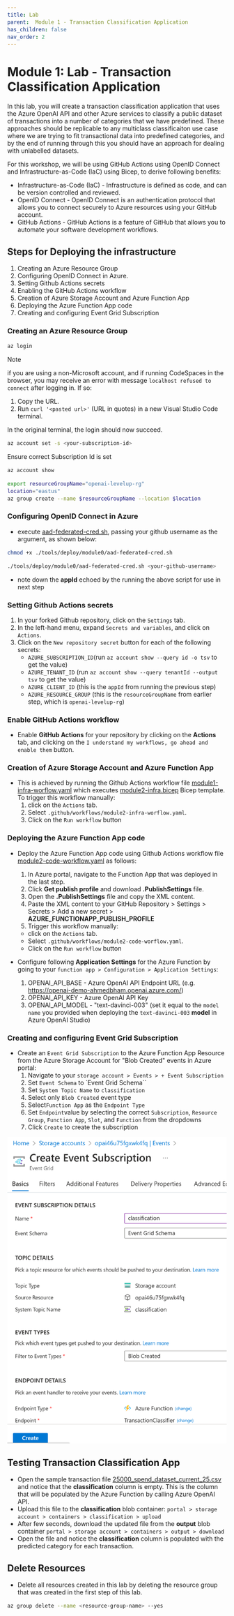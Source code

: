 ```yaml
---
title: Lab
parent:  Module 1 - Transaction Classification Application
has_children: false
nav_order: 2
---
```


# Module 1: Lab - Transaction Classification Application

In this lab, you will create a transaction classification application that uses the Azure OpenAI API and other Azure services to classify a public dataset of transactions into a number of categories that we have predefined. These approaches should be replicable to any multiclass classificaiton use case where we are trying to fit transactional data into predefined categories, and by the end of running through this you should have an approach for dealing with unlabelled datasets.

For this workshop, we will be using GitHub Actions using OpenID Connect and Infrastructure-as-Code (IaC) using Bicep, to derive following benefits:

* Infrastructure-as-Code (IaC) - Infrastructure is defined as code, and can be version controlled and reviewed.
* OpenID Connect - OpenID Connect is an authentication protocol that allows you to connect securely to Azure resources using your GitHub account.
* GitHub Actions - GitHub Actions is a feature of GitHub that allows you to automate your software development workflows.

## Steps for Deploying the infrastructure

1. Creating an Azure Resource Group
1. Configuring OpenID Connect in Azure.
1. Setting Github Actions secrets
1. Enabling the GitHub Actions workflow
1. Creation of Azure Storage Account and Azure Function App
1. Deploying the Azure Function App code
1. Creating and configuring Event Grid Subscription

### Creating an Azure Resource Group

```bash
az login
```

   > [!NOTE]
   > if you are using a non-Microsoft account, and if running CodeSpaces in the browser, you may receive an error with message `localhost refused to connect` after logging in. If so:
   > 
   > 1. Copy the URL.
   > 1. Run `curl '<pasted url>'` (URL in quotes) in a new Visual Studio Code terminal.
   > 
   > In the original terminal, the login should now succeed.

```bash
az account set -s <your-subscription-id>
```

Ensure correct Subscription Id is set

```bash
az account show
```

```bash
export resourceGroupName="openai-levelup-rg"
location="eastus"
az group create --name $resourceGroupName --location $location
```

### Configuring OpenID Connect in Azure

* execute [aad-federated-cred.sh](../../../tools/deploy/module0/aad-federated-cred.sh), passing your github username as the argument, as shown below:

```bash
chmod +x ./tools/deploy/module0/aad-federated-cred.sh
```

```bash
./tools/deploy/module0/aad-federated-cred.sh <your-github-username>
```

* note down the **appId** echoed by the running the above script for use in next step

### Setting Github Actions secrets

1. In your forked Github repository, click on the `Settings` tab.
2. In the left-hand menu, expand `Secrets and variables`, and click on `Actions`.
3. Click on the `New repository secret` button for each of the following secrets:
   * `AZURE_SUBSCRIPTION_ID`(run `az account show --query id -o tsv` to get the value)
   * `AZURE_TENANT_ID` (run `az account show --query tenantId --output tsv` to get the value)
   * `AZURE_CLIENT_ID` (this is the `appId` from running the previous step)
   * `AZURE_RESOURCE_GROUP` (this is the `resourceGroupName` from earlier step, which is `openai-levelup-rg`)

### Enable GitHub Actions workflow

* Enable **GitHub Actions** for your repository by clicking on the **Actions** tab, and clicking on the `I understand my workflows, go ahead and enable them` button.

### Creation of Azure Storage Account and Azure Function App

  * This is achieved by running the Github Actions workflow file [module1-infra-worflow.yaml](../../../.github/workflows/module1-infra-workflow.yaml) which executes [module2-infra.bicep](../../../tools/deploy/Module1/infra/module1-infra.bicep) Bicep template. To trigger this workflow manually:
    1. click on the `Actions` tab.
    2. Select `.github/workflows/module2-infra-worflow.yaml`.
    3. Click on the `Run workflow` button

### Deploying the Azure Function App code

* Deploy the Azure Function App code using Github Actions workflow file [module2-code-workflow.yaml](../../../.github/workflows/module1-code-workflow.yaml) as follows:
  1. In Azure portal, navigate to the Function App that was deployed in the last step.
  2. Click **Get publish profile** and download **.PublishSettings** file.
  3. Open the **.PublishSettings** file and copy the XML content.
  4. Paste the XML content to your GitHub Repository > Settings > Secrets > Add a new secret > **AZURE_FUNCTIONAPP_PUBLISH_PROFILE**
  5. Trigger this workflow manually:
    * click on the `Actions` tab.
    * Select `.github/workflows/module2-code-worflow.yaml`.
    * Click on the `Run workflow` button

* Configure following **Application Settings** for the Azure Function by going to your `function app > Configuration > Application Settings`:
  1. OPENAI_API_BASE - Azure OpenAI API Endpoint URL (e.g. https://openai-demo-ahmedbham.openai.azure.com/)
  2. OPENAI_API_KEY - Azure OpenAI API Key
  3. OPENAI_API_MODEL - "text-davinci-003" (set it equal to the `model name` you provided when deploying the `text-davinci-003` **model** in Azure OpenAI Studio)

### Creating and configuring Event Grid Subscription

* Create an `Event Grid Subscription` to the Azure Function App Resource from the Azure Storage Account for "Blob Created" events in Azure portal:
  1. Navigate to your `storage account > Events > + Event Subscription`
  2. Set `Event Schema` to `Event Grid Schema``
  3. Set `System Topic Name` to `classification`
  4. Select only `Blob Created` event type
  5. Select`Function App` as the `Endpoint Type`
  6. Set `Endpoint`value by selecting the correct `Subscription`, `Resource Group`, `Function App`, `Slot`, and `Function` from the dropdowns
  7. Click `Create` to create the subscription

![Event Grid Subscription Page](../../assets/images/module1/module1-create-event-subscription.png)

## Testing Transaction Classification App

* Open the sample transaction file [25000_spend_dataset_current_25.csv](../../../tools/deploy/Module1/data/25000_spend_dataset_current_25.csv) and notice that the **classification** column is empty. This is the column that will be populated by the Azure Function by calling Azure OpenAI API.   	
* Upload this file to the **classification** blob container: `portal > storage account > containers > classification > upload`
* After few seconds, download the updated file from the **output** blob container `portal > storage account > containers > output > download`
* Open the file and notice the **classification** column is populated with the predicted category for each transaction.

## Delete Resources

* Delete all resources created in this lab by deleting the resource group that was created in the first step of this lab.

```bash
az group delete --name <resource-group-name> --yes
```
